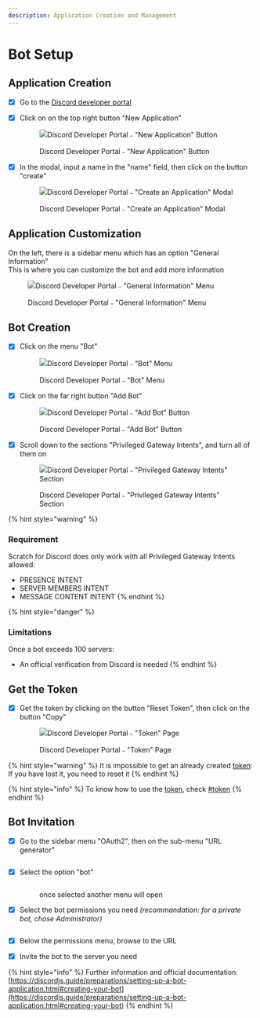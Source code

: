```yaml
---
description: Application Creation and Management
---
```


# Bot Setup

## Application Creation

* [x] Go to the [Discord developer portal](https://discord.com/developers/applications)
*   [x] Click on on the top right button "New Application"

    <figure><img src="../.gitbook/assets/image (12).png" alt="Discord Developer Portal﹣&#x22;New Application&#x22; Button"><figcaption><p>Discord Developer Portal﹣"New Application" Button</p></figcaption></figure>
*   [x] In the modal, input a name in the "name" field, then click on the button "create"

    <figure><img src="../.gitbook/assets/Screen Shot 2022-10-16 at 9.38.57 AM.png" alt="Discord Developer Portal﹣&#x22;Create an Application&#x22; Modal"><figcaption><p>Discord Developer Portal﹣"Create an Application" Modal</p></figcaption></figure>

## Application Customization

On the left, there is a sidebar menu which has an option "General Information"\
This is where you can customize the bot and add more information

<figure><img src="../.gitbook/assets/Screen Shot 2022-10-16 at 9.52.51 AM.png" alt="Discord Developer Portal﹣&#x22;General Information&#x22; Menu"><figcaption><p>Discord Developer Portal﹣"General Information" Menu</p></figcaption></figure>

## Bot Creation

*   [x] Click on the menu "Bot"

    <figure><img src="../.gitbook/assets/Screen Shot 2022-10-16 at 9.59.48 AM.png" alt="Discord Developer Portal﹣&#x22;Bot&#x22; Menu"><figcaption><p>Discord Developer Portal﹣"Bot" Menu</p></figcaption></figure>
*   [x] Click on the far right button "Add Bot"

    <figure><img src="../.gitbook/assets/image (5).png" alt="Discord Developer Portal﹣&#x22;Add Bot&#x22; Button"><figcaption><p>Discord Developer Portal﹣"Add Bot" Button</p></figcaption></figure>
*   [x] Scroll down to the sections "Privileged Gateway Intents", and turn all of them on

    <figure><img src="../.gitbook/assets/Screen Shot 2022-10-16 at 10.05.23 AM.png" alt="Discord Developer Portal﹣&#x22;Privileged Gateway Intents&#x22; Section"><figcaption><p>Discord Developer Portal﹣"Privileged Gateway Intents" Section</p></figcaption></figure>

{% hint style="warning" %}
### Requirement

Scratch for Discord does only work with all Privileged Gateway Intents allowed:

* PRESENCE INTENT
* SERVER MEMBERS INTENT
* MESSAGE CONTENT INTENT
{% endhint %}

{% hint style="danger" %}
### Limitations

Once a bot exceeds 100 servers:

* An official verification from Discord is needed
{% endhint %}

## Get the Token

*   [x] Get the token by clicking on the button "Reset Token", then click on the button "Copy"

    <figure><img src="../.gitbook/assets/Screen Shot 2022-10-16 at 10.26.06 AM.png" alt="Discord Developer Portal﹣&#x22;Token&#x22; Page"><figcaption><p>Discord Developer Portal﹣"Token" Page</p></figcaption></figure>

{% hint style="warning" %}
It is impossible to get an already created [token](../blocks/base.md#token):\
If you have lost it, you need to reset it
{% endhint %}

{% hint style="info" %}
To know how to use the [token](../blocks/base.md#token), check [#token](../blocks/base.md#token "mention")
{% endhint %}

## Bot Invitation

*   [x] Go to the sidebar menu "OAuth2", then on the sub-menu "URL generator"

    <figure><img src="../.gitbook/assets/image (16).png" alt=""><figcaption></figcaption></figure>
*   [x] Select the option "bot"

    <figure><img src="../.gitbook/assets/Screen Shot 2022-10-16 at 10.58.43 AM.png" alt=""><figcaption><p>once selected another menu will open</p></figcaption></figure>
*   [x] Select the bot permissions you need _(recommandation: for a private bot, chose Administrator)_

    <figure><img src="../.gitbook/assets/Screen Shot 2022-10-16 at 11.01.34 AM.png" alt=""><figcaption></figcaption></figure>
* [x] Below the permissions menu, browse to the URL
* [x] Invite the bot to the server you need

{% hint style="info" %}
Further information and official documentation:\
[https://discordjs.guide/preparations/setting-up-a-bot-application.html#creating-your-bot](https://discordjs.guide/preparations/setting-up-a-bot-application.html#creating-your-bot)
{% endhint %}
